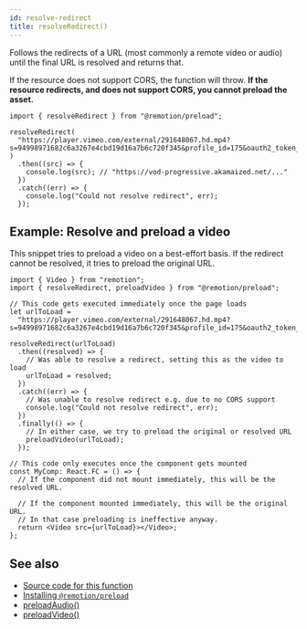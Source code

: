```yaml
---
id: resolve-redirect
title: resolveRedirect()
---
```


Follows the redirects of a URL (most commonly a remote video or audio) until the final URL is resolved and returns that.

If the resource does not support CORS, the function will throw. **If the resource redirects, and does not support CORS, you cannot preload the asset.**

```tsx twoslash
import { resolveRedirect } from "@remotion/preload";

resolveRedirect(
  "https://player.vimeo.com/external/291648067.hd.mp4?s=94998971682c6a3267e4cbd19d16a7b6c720f345&profile_id=175&oauth2_token_id=57447761"
)
  .then((src) => {
    console.log(src); // "https://vod-progressive.akamaized.net/..."
  })
  .catch((err) => {
    console.log("Could not resolve redirect", err);
  });
```

## Example: Resolve and preload a video

This snippet tries to preload a video on a best-effort basis. If the redirect cannot be resolved, it tries to preload the original URL.

```tsx twoslash
import { Video } from "remotion";
import { resolveRedirect, preloadVideo } from "@remotion/preload";

// This code gets executed immediately once the page loads
let urlToLoad =
  "https://player.vimeo.com/external/291648067.hd.mp4?s=94998971682c6a3267e4cbd19d16a7b6c720f345&profile_id=175&oauth2_token_id=57447761";

resolveRedirect(urlToLoad)
  .then((resolved) => {
    // Was able to resolve a redirect, setting this as the video to load
    urlToLoad = resolved;
  })
  .catch((err) => {
    // Was unable to resolve redirect e.g. due to no CORS support
    console.log("Could not resolve redirect", err);
  })
  .finally(() => {
    // In either case, we try to preload the original or resolved URL
    preloadVideo(urlToLoad);
  });

// This code only executes once the component gets mounted
const MyComp: React.FC = () => {
  // If the component did not mount immediately, this will be the resolved URL.

  // If the component mounted immediately, this will be the original URL.
  // In that case preloading is ineffective anyway.
  return <Video src={urlToLoad}></Video>;
};
```

## See also

- [Source code for this function](https://github.com/remotion-dev/remotion/blob/main/packages/preload/src/resolve-redirect.ts)
- [Installing `@remotion/preload`](/docs/preload)
- [preloadAudio()](/docs/preload/preload-audio)
- [preloadVideo()](/docs/preload/preload-video)
